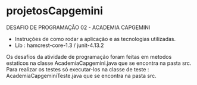 # projetosCapgemini
DESAFIO DE PROGRAMAÇÃO 02 - ACADEMIA CAPGEMINI

* Instruções de como rodar a aplicação e as tecnologias utilizadas.
* Lib :  hamcrest-core-1.3  /  junit-4.13.2 

Os desafios da atividade de programação foram feitas em metodos estaticos na 
classe AcademiaCapgemini.java que se encontra na pasta src.
Para realizar os testes só executar-los na classe de teste :  AcademiaCapgeminiTeste.java que se encontra na pasta src.


